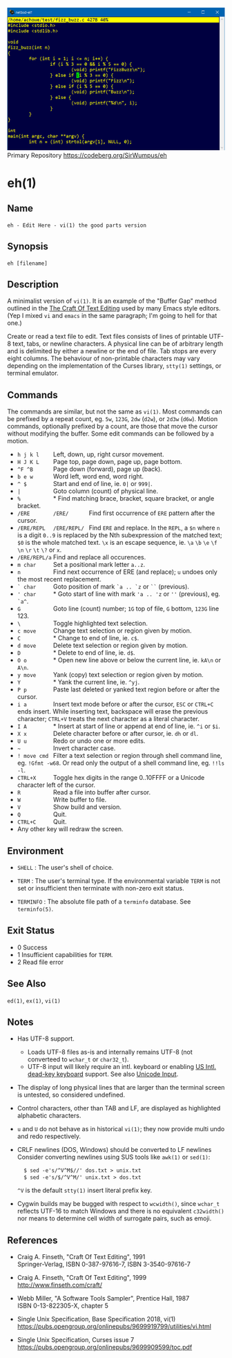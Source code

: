 ![eh screen capture](./eh_1.png)
Primary Repository https://codeberg.org/SirWumpus/eh

eh(1)
=====

Name
----

    eh - Edit Here - vi(1) the good parts version


Synopsis
--------

    eh [filename]


Description
-----------

A minimalist version of `vi(1)`.  It is an example of the "Buffer Gap" method outlined in the [The Craft Of Text Editing](http://www.finseth.com/craft/) used by many Emacs style editors.  (Yep I mixed `vi` and `emacs` in the same paragraph; I'm going to hell for that one.)

Create or read a text file to edit.  Text files consists of lines of printable UTF-8 text, tabs, or newline characters.  A physical line can be of arbitrary length and is delimited by either a newline or the end of file.  Tab stops are every eight columns.  The behaviour of non-printable characters may vary depending on the implementation of the Curses library, `stty(1)` settings, or terminal emulator.


Commands
--------

The commands are similar, but not the same as `vi(1)`.  Most commands can be prefixed by a repeat count, eg. `5w`, `123G`, `2dw` (`d2w`), or `2d3w` (`d6w`).  Motion commands, optionally prefixed by a count, are those that move the cursor without modifying the buffer.  Some edit commands can be followed by a motion.

* `h j k l    ` Left, down, up, right cursor movement.
* `H J K L    ` Page top, page down, page up, page bottom.
* `^F ^B      ` Page down (forward), page up (back).
* `b e w      ` Word left, word end, word right.
* `^ $        ` Start and end of line, ie. `0|` or `999|`.
* `|          ` Goto column (count) of physical line.
* `%          ` * Find matching brace, bracket, square bracket, or angle bracket.
* `/ERE       ` `/ERE/      ` Find first occurrence of `ERE` pattern after the cursor.
* `/ERE/REPL  ` `/ERE/REPL/ ` Find `ERE` and replace.  In the `REPL`, a `$n` where `n` is a digit `0..9` is replaced by the Nth subexpression of the matched text; `$0` is the whole matched text. `\x` is an escape sequence, ie. `\a` `\b` `\e` `\f` `\n` `\r` `\t` `\?` or `x`.
* `/ERE/REPL/a` Find and replace all occurences.
* `m char     ` Set a positional mark letter `a..z`.
* `n          ` Find next occurrence of ERE (and replace); `u` undoes only the most recent replacement.
* `` ` char      `` Goto position of mark `` `a .. `z `` or ``` `` ``` (previous).
* `' char     ` * Goto start of line with mark `'a .. 'z` or `''` (previous), eg. `` `a^ ``.
* `G          ` Goto line (count) number; `1G` top of file, `G` bottom, `123G` line 123.
* `\          ` Toggle highlighted text selection.
* `c move     ` Change text selection or region given by motion.
* `C          ` * Change to end of line, ie. `c$`.
* `d move     ` Delete text selection or region given by motion.
* `D          ` * Delete to end of line, ie. `d$`.
* `O o        ` * Open new line above or below the current line, ie. `kA\n` or `A\n`.
* `y move     ` Yank (copy) text selection or region given by motion.
* `Y          ` * Yank the current line, ie. `^yj`.
* `P p        ` Paste last deleted or yanked text region before or after the cursor.
* `i a        ` Insert text mode before or after the cursor, `ESC` or `CTRL+C` ends insert.  While inserting text, backspace will erase the previous character; `CTRL+V` treats the next character as a literal character.
* `I A        ` * Insert at start of line or append at end of line, ie. `^i` or `$i`.
* `X x        ` Delete character before or after cursor, ie. `dh` or `dl`.
* `U u        ` Redo or undo one or more edits.
* `~          ` Invert character case.
* `! move cmd ` Filter a text selection or region through shell command line, eg. `!Gfmt -w68`.  Or read only the output of a shell command line, eg. `!!ls -l`.
* `CTRL+X     ` Toggle hex digits in the range 0..10FFFF or a Unicode character left of the cursor.
* `R          ` Read a file into buffer after cursor.
* `W          ` Write buffer to file.
* `V          ` Show build and version.
* `Q          ` Quit.
* `CTRL+C     ` Quit.
* Any other key will redraw the screen.


Environment
-----------

* `SHELL` :  The user's shell of choice.

* `TERM` :  The user's terminal type.  If the environmental variable `TERM` is not set or insufficient then terminate with non-zero exit status.

* `TERMINFO` :  The absolute file path of a `terminfo` database.  See `terminfo(5)`.


Exit Status
-----------

- 0     Success
- 1     Insufficient capabilities for `TERM`.
- 2     Read file error


See Also
--------

`ed(1)`, `ex(1)`, `vi(1)`


Notes
-----

* Has UTF-8 support.

  - Loads UTF-8 files as-is and internally remains UTF-8 (not converteed to `wchar_t` or `char32_t`).
  - UTF-8 input will likely require an intl. keyboard or enabling [US Intl. dead-key keyboard](https://en.wikipedia.org/wiki/QWERTY#US-International) support.  See also [Unicode Input](https://en.wikipedia.org/wiki/Unicode_input).

* The display of long physical lines that are larger than the terminal screen is untested, so considered undefined.

* Control characters, other than TAB and LF, are displayed as highlighted alphabetic characters.

* `u` and `U` do not behave as in historical `vi(1)`; they now provide multi undo and redo respectively.

* CRLF newlines (DOS, Windows) should be converted to LF newlines  Consider converting newlines using SUS tools like `awk(1)` or `sed(1)`:

        $ sed -e's/^V^M$//' dos.txt > unix.txt
        $ sed -e's/$/^V^M/' unix.txt > dos.txt

  `^V` is the default `stty(1)` insert literal prefix key.

* Cygwin builds may be bugged with respect to `wcwidth()`, since `wchar_t` reflects UTF-16 to match Windows and there is no equivalent `c32width()` nor means to determine cell width of surrogate pairs, such as emoji.


References
----------

* Craig A. Finseth, "Craft Of Text Editing", 1991  
  Springer-Verlag, ISBN 0-387-97616-7, ISBN 3-3540-97616-7

* Craig A. Finseth, "Craft Of Text Editing", 1999  
  <http://www.finseth.com/craft/>

* Webb Miller, "A Software Tools Sampler", Prentice Hall, 1987  
  ISBN 0-13-822305-X, chapter 5

* Single Unix Specification, Base Specification 2018, vi(1)  
  <https://pubs.opengroup.org/onlinepubs/9699919799/utilities/vi.html>

* Single Unix Specification, Curses issue 7  
  <https://pubs.opengroup.org/onlinepubs/9699909599/toc.pdf>
